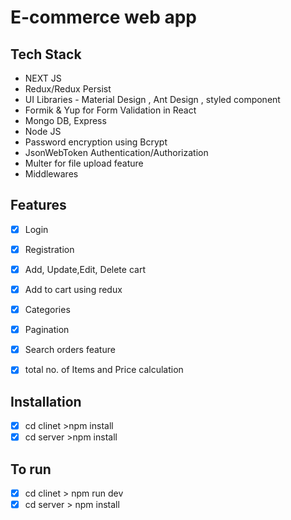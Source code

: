 # E-commerce web app


## Tech Stack

* NEXT JS
* Redux/Redux Persist
* UI Libraries - Material Design , Ant Design , styled component
* Formik & Yup for Form Validation in React
* Mongo DB, Express
* Node JS
* Password encryption using Bcrypt
* JsonWebToken Authentication/Authorization
* Multer for file upload feature
* Middlewares

## Features

  - [x] Login
  - [x] Registration
  - [x] Add, Update,Edit, Delete cart
  - [x] Add to cart using redux
  - [x] Categories
  - [x] Pagination
  - [x] Search orders feature
  - [x] total no. of Items and Price calculation




## Installation

 - [x] cd clinet >npm install
 - [x] cd server >npm install

 ## To run

 - [x] cd clinet > npm run dev
 - [x] cd server > npm install
